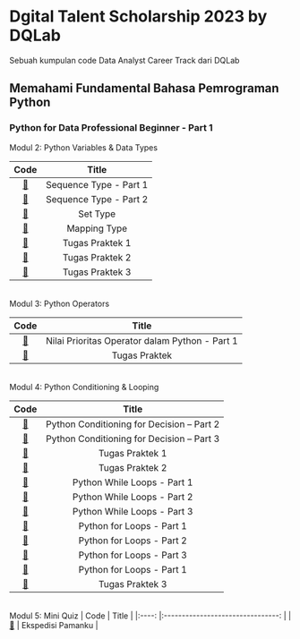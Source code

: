# Dgital Talent Scholarship 2023 by DQLab
Sebuah kumpulan code Data Analyst Career Track dari DQLab

## Memahami Fundamental Bahasa Pemrograman Python

<h3>Python for Data Professional Beginner - Part 1</h3>

Modul 2: Python Variables & Data Types

| Code 	|               Title              	|
|:----:	|:--------------------------------:	|
|   [📜](https://github.com/arezaprast/dts23-data-analyst/blob/main/Python%20for%20Data%20Professional%20Beginner/Part%201/2.sequence_type_1.py)  	|  Sequence Type - Part 1 	|
|   [📜](https://github.com/arezaprast/dts23-data-analyst/blob/main/Python%20for%20Data%20Professional%20Beginner/Part%201/2.sequence_type_2.py)  	|  Sequence Type - Part 2 	|
|   [📜](https://github.com/arezaprast/dts23-data-analyst/blob/main/Python%20for%20Data%20Professional%20Beginner/Part%201/2.set_type.py)  	|  Set Type  	|
|   [📜](https://github.com/arezaprast/dts23-data-analyst/blob/main/Python%20for%20Data%20Professional%20Beginner/Part%201/2.mapping_type.py)  	|  Mapping Type  	|
|   [📜](https://github.com/arezaprast/dts23-data-analyst/blob/main/Python%20for%20Data%20Professional%20Beginner/Part%201/2.tugas_praktek_1.py)  	|  Tugas Praktek 1  |
|   [📜](https://github.com/arezaprast/dts23-data-analyst/blob/main/Python%20for%20Data%20Professional%20Beginner/Part%201/2.tugas_praktek_2.py)  	|  Tugas Praktek 2  |
|   [📜](https://github.com/arezaprast/dts23-data-analyst/blob/main/Python%20for%20Data%20Professional%20Beginner/Part%201/2.tugas_praktek_3.py)  	|  Tugas Praktek 3  |

<br> Modul 3: Python Operators

| Code 	|               Title              	|
|:----:	|:--------------------------------:	|
|   [📜](https://github.com/arezaprast/dts23-data-analyst/blob/main/Python%20for%20Data%20Professional%20Beginner/Part%201/3.nilai_operator.py)  	|  Nilai Prioritas Operator dalam Python - Part 1 	|
|   [📜](https://github.com/arezaprast/dts23-data-analyst/blob/main/Python%20for%20Data%20Professional%20Beginner/Part%201/3.tugas_praktek.py)  	|  Tugas Praktek  	|

<br> Modul 4: Python Conditioning & Looping

| Code 	|               Title              	|
|:----:	|:--------------------------------:	|
|   [📜](https://github.com/arezaprast/dts23-data-analyst/blob/main/Python%20for%20Data%20Professional%20Beginner/Part%201/4.conditioning_for_decision_1.py)  	|  Python Conditioning for Decision – Part 2 	|
|   [📜](https://github.com/arezaprast/dts23-data-analyst/blob/main/Python%20for%20Data%20Professional%20Beginner/Part%201/4.conditioning_for_decision_2.py)  	|  Python Conditioning for Decision – Part 3 	|
|   [📜](https://github.com/arezaprast/dts23-data-analyst/blob/main/Python%20for%20Data%20Professional%20Beginner/Part%201/4.tugas_praktek_1.py)  	|  Tugas Praktek 1 	|
|   [📜](https://github.com/arezaprast/dts23-data-analyst/blob/main/Python%20for%20Data%20Professional%20Beginner/Part%201/4.tugas_praktek_2.py)  	|  Tugas Praktek 2 	|
|   [📜](https://github.com/arezaprast/dts23-data-analyst/blob/main/Python%20for%20Data%20Professional%20Beginner/Part%201/4.while_loops_1.py)  	|  Python While Loops - Part 1 	|
|   [📜](https://github.com/arezaprast/dts23-data-analyst/blob/main/Python%20for%20Data%20Professional%20Beginner/Part%201/4.while_loops_2.py)  	|  Python While Loops - Part 2 	|
|   [📜](https://github.com/arezaprast/dts23-data-analyst/blob/main/Python%20for%20Data%20Professional%20Beginner/Part%201/4.while_loops_3.py)  	|  Python While Loops - Part 3 	|
|   [📜](https://github.com/arezaprast/dts23-data-analyst/blob/main/Python%20for%20Data%20Professional%20Beginner/Part%201/4.for_loops_1.py)  	|  Python for Loops - Part 1 	|
|   [📜](https://github.com/arezaprast/dts23-data-analyst/blob/main/Python%20for%20Data%20Professional%20Beginner/Part%201/4.for_loops_2.py)  	|  Python for Loops - Part 2 	|
|   [📜](https://github.com/arezaprast/dts23-data-analyst/blob/main/Python%20for%20Data%20Professional%20Beginner/Part%201/4.for_loops_3.py)  	|  Python for Loops - Part 3 	|
|   [📜](https://github.com/arezaprast/dts23-data-analyst/blob/main/Python%20for%20Data%20Professional%20Beginner/Part%201/4.for_loops_1.py)  	|  Python for Loops - Part 1 	|
|   [📜](https://github.com/arezaprast/dts23-data-analyst/blob/main/Python%20for%20Data%20Professional%20Beginner/Part%201/4.tugas_praktek_3.py)  	|  Tugas Praktek 3 	|

<br>Modul 5: Mini Quiz
| Code 	|               Title              	|
|:----:	|:--------------------------------:	|
|   [📜](https://github.com/arezaprast/dts23-data-analyst/blob/main/Python%20for%20Data%20Professional%20Beginner/Part%201/mini_quiz_part_1.py)  	|  Ekspedisi Pamanku 	|
